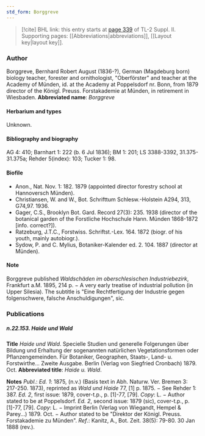 ```yaml
---
std_form: Borggreve
---
```


> [!cite] BHL link: this entry starts at [page 339](https://www.biodiversitylibrary.org/page/33265536) of TL-2 Suppl. II.
> Supporting pages: [[Abbreviations|abbreviations]], [[Layout key|layout key]].

### Author

Borggreve, Bernhard Robert August (1836-?), German (Magdeburg born) biology teacher, forester and ornithologist, "Oberförster" and teacher at the Academy of Münden, id. at the Academy at Poppelsdorf nr. Bonn, from 1879 director of the Königl. Preuss. Forstakademie at Münden, in retirement in Wiesbaden. 
**Abbreviated name**: *Borggreve*

#### Herbarium and types

Unknown.

#### Bibliography and biography

AG 4: 410; Barnhart 1: 222 (b. 6 Jul 1836); BM 1: 201; LS 3388-3392, 31.375-31.375a; Rehder 5(index): 103; Tucker 1: 98.

#### Biofile

- Anon., Nat. Nov. 1: 182. 1879 (appointed director forestry school at Hannoversch Münden).
- Christiansen, W. and W., Bot. Schrifttum Schlesw.-Holstein A294, 313, G74,97. 1936.
- Gager, C.S., Brooklyn Bot. Gard. Record 27(3): 235. 1938 (director of the botanical garden of the Forstliche Hochschule Hann. Münden 1868-1872 \[info. correct?\]).
- Ratzeburg, J.T.C., Forstwiss. Schriftst.-Lex. 164. 1872 (biogr. of his youth, mainly autobiogr.).
- Sydow, P. and C. Mylius, Botaniker-Kalender ed. 2. 104. 1887 (director at Münden).

#### Note

Borggreve published *Waldschäden im oberschlesischen Industriebezirk*, Frankfurt a.M. 1895, 214 p. − A very early treatise of industrial pollution (in Upper Silesia). The subtitle is "Eine Rechtfertigung der Industrie gegen folgenschwere, falsche Anschuldigungen", sic.

### Publications

##### n.22.153. Haide und Wald

**Title**
*Haide und Wald*. Specielle Studien und generelle Folgerungen über Bildung und Erhaltung der sogenannten natürlichen Vegetationsformen oder Pflanzengemeinden. Für Botaniker, Geographen, Staats-, Land- u. Forstwirthe... Zweite Ausgabe. Berlin (Verlag von Siegfried Cronbach) 1879. Oct.
**Abbreviated title**: *Haide u. Wald*.

**Notes**
*Publ*.: *Ed. 1*: 1875, (n.v.) (Basis text in Abh. Naturw. Ver. Bremen 3: 217-250. 1873), reprinted as *Wald und Haide* 77, \[1\] p. 1875. − See Rehder 1: 387.
*Ed. 2*, first issue: 1879, cover-t.p., p. \[1\]-77, \[79\]. *Copy*: L. − Author stated to be at Poppelsdorf.
*Ed. 2*, second issue: 1879 (sic), cover-t.p., p. \[1\]-77, \[79\]. *Copy*: L. − Imprint Berlin (Verlag von Wiegandt, Hempel & Parey...) 1879. Oct. − Author stated to be "Direktor der Königl. Preuss. Forstakademie zu Münden".
*Ref*.: Kanitz, A., Bot. Zeit. 38(5): 79-80. 30 Jan 1888 (rev.).

